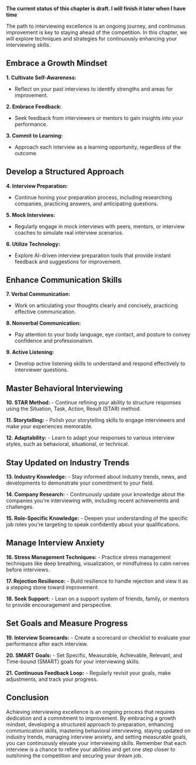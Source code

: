 **The current status of this chapter is draft. I will finish it later when I have time**

The path to interviewing excellence is an ongoing journey, and continuous improvement is key to staying ahead of the competition. In this chapter, we will explore techniques and strategies for continuously enhancing your interviewing skills.

Embrace a Growth Mindset
------------------------

**1. Cultivate Self-Awareness:**

* Reflect on your past interviews to identify strengths and areas for improvement.

**2. Embrace Feedback:**

* Seek feedback from interviewers or mentors to gain insights into your performance.

**3. Commit to Learning:**

* Approach each interview as a learning opportunity, regardless of the outcome.

Develop a Structured Approach
-----------------------------

**4. Interview Preparation:**

* Continue honing your preparation process, including researching companies, practicing answers, and anticipating questions.

**5. Mock Interviews:**

* Regularly engage in mock interviews with peers, mentors, or interview coaches to simulate real interview scenarios.

**6. Utilize Technology:**

* Explore AI-driven interview preparation tools that provide instant feedback and suggestions for improvement.

Enhance Communication Skills
----------------------------

**7. Verbal Communication:**

* Work on articulating your thoughts clearly and concisely, practicing effective communication.

**8. Nonverbal Communication:**

* Pay attention to your body language, eye contact, and posture to convey confidence and professionalism.

**9. Active Listening:**

* Develop active listening skills to understand and respond effectively to interviewer questions.

Master Behavioral Interviewing
------------------------------

**10. STAR Method:** - Continue refining your ability to structure responses using the Situation, Task, Action, Result (STAR) method.

**11. Storytelling:** - Polish your storytelling skills to engage interviewers and make your experiences memorable.

**12. Adaptability:** - Learn to adapt your responses to various interview styles, such as behavioral, situational, or technical.

Stay Updated on Industry Trends
-------------------------------

**13. Industry Knowledge:** - Stay informed about industry trends, news, and developments to demonstrate your commitment to your field.

**14. Company Research:** - Continuously update your knowledge about the companies you're interviewing with, including recent achievements and challenges.

**15. Role-Specific Knowledge:** - Deepen your understanding of the specific job roles you're targeting to speak confidently about your qualifications.

Manage Interview Anxiety
------------------------

**16. Stress Management Techniques:** - Practice stress management techniques like deep breathing, visualization, or mindfulness to calm nerves before interviews.

**17. Rejection Resilience:** - Build resilience to handle rejection and view it as a stepping stone toward improvement.

**18. Seek Support:** - Lean on a support system of friends, family, or mentors to provide encouragement and perspective.

Set Goals and Measure Progress
------------------------------

**19. Interview Scorecards:** - Create a scorecard or checklist to evaluate your performance after each interview.

**20. SMART Goals:** - Set Specific, Measurable, Achievable, Relevant, and Time-bound (SMART) goals for your interviewing skills.

**21. Continuous Feedback Loop:** - Regularly revisit your goals, make adjustments, and track your progress.

Conclusion
----------

Achieving interviewing excellence is an ongoing process that requires dedication and a commitment to improvement. By embracing a growth mindset, developing a structured approach to preparation, enhancing communication skills, mastering behavioral interviewing, staying updated on industry trends, managing interview anxiety, and setting measurable goals, you can continuously elevate your interviewing skills. Remember that each interview is a chance to refine your abilities and get one step closer to outshining the competition and securing your dream job.
